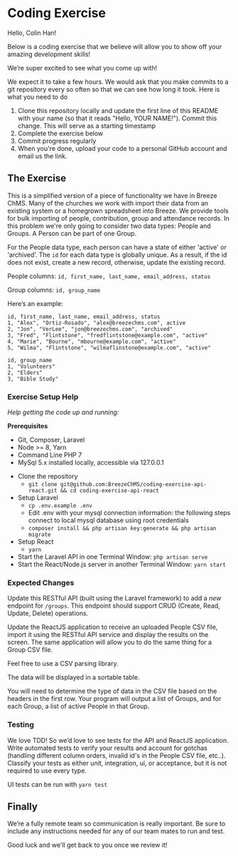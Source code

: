 # Coding Exercise

Hello, Colin Han!

Below is a coding exercise that we believe will allow you to show off your amazing development skills!

We’re super excited to see what you come up with!

We expect it to take a few hours. We would ask that you make commits to a git repository every so often so that we can see how long it took. Here is what you need to do

1. Clone this repository locally and update the first line of this README with your name (so that it reads "Hello, YOUR NAME!"). Commit this change. This will serve as a starting timestamp
2. Complete the exercise below
3. Commit progress regularly
4. When you're done, upload your code to a personal GitHub account and email us the link.

## The Exercise

This is a simplified version of a piece of functionality we have in Breeze ChMS. Many of the churches we work with import their data from an existing system or a homegrown spreadsheet into Breeze. We provide tools for bulk importing of people, contribution, group and attendance records.
In this problem we're only going to consider two data types: People and Groups. A Person can be part of one Group.

For the People data type, each person can have a state of either 'active' or ‘archived’. The `id` for each data type is globally unique. As a result, if the id does not exist, create a new record, otherwise, update the existing record.

People columns:
`id, first_name, last_name, email_address, status`

Group columns:
`id, group_name`

Here’s an example:

```
id, first_name, last_name, email_address, status
1, "Alex", "Ortiz-Rosado", "alex@breezechms.com", active
2, "Jon", "VerLee", "jon@breezechms.com", "archived"
3, "Fred", "Flintstone", "fredflintstone@example.com", "active"
4, "Marie", "Bourne", "mbourne@example.com", "active"
5, "Wilma", "Flintstone", "wilmaflinstone@example.com", "active"
```

```
id, group_name
1, "Volunteers"
2, "Elders"
3, "Bible Study"
```

### Exercise Setup Help

_Help getting the code up and running:_

**Prerequisites**

-   Git, Composer, Laravel
-   Node >= 8, Yarn
-   Command Line PHP 7
-   MySql 5.x installed locally, accessible via 127.0.0.1

*   Clone the repository
    -   `git clone git@github.com:BreezeChMS/coding-exercise-api-react.git && cd coding-exercise-api-react`
*   Setup Laravel
    -   `cp .env.example .env`
    -   Edit .env with your mysql connection information: the following steps connect to local mysql database using root credentials
    -   `composer install && php artisan key:generate && php artisan migrate`
*   Setup React
    -   `yarn`
*   Start the Laravel API in one Terminal Window: `php artisan serve`
*   Start the React/Node.js server in another Terminal Window: `yarn start`

### Expected Changes

Update this RESTful API (built using the Laravel framework) to add a _new_ endpoint for `/groups`. This endpoint should support CRUD (Create, Read, Update, Delete) operations.

Update the ReactJS application to receive an uploaded People CSV file, import it using the RESTful API service and display the results on the screen. The same application will allow you to do the same thing for a Group CSV file.

Feel free to use a CSV parsing library.

The data will be displayed in a sortable table.

You will need to determine the type of data in the CSV file based on the headers in the first row. Your program will output a list of Groups, and for each Group, a list of active People in that Group.

### Testing

We love TDD! So we’d love to see tests for the API and ReactJS application. Write automated tests to verify your results and account for gotchas (handling different column orders, invalid id's in the People CSV file, etc..). Classify your tests as either unit, integration, ui, or acceptance, but it is not required to use every type.

UI tests can be run with `yarn test`

## Finally

We’re a fully remote team so communication is really important. Be sure to include any instructions needed for any of our team mates to run and test.

Good luck and we'll get back to you once we review it!
